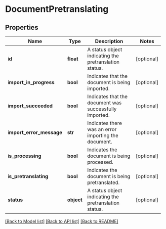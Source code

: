 # DocumentPretranslating

## Properties
Name | Type | Description | Notes
------------ | ------------- | ------------- | -------------
**id** | **float** | A status object indicating the pretranslation status. | [optional] 
**import_in_progress** | **bool** | Indicates that the document is being imported. | [optional] 
**import_succeeded** | **bool** | Indicates that the document was successfully imported. | [optional] 
**import_error_message** | **str** | Indicates there was an error importing the document. | [optional] 
**is_processing** | **bool** | Indicates the document is being processed. | [optional] 
**is_pretranslating** | **bool** | Indicates the document is being pretranslated. | [optional] 
**status** | **object** | A status object indicating the pretranslation status. | [optional] 

[[Back to Model list]](../README.md#documentation-for-models) [[Back to API list]](../README.md#documentation-for-api-endpoints) [[Back to README]](../README.md)


